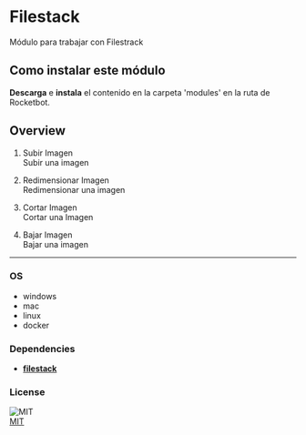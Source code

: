 # Filestack
  
Módulo para trabajar con Filestrack  

## Como instalar este módulo
  
__Descarga__ e __instala__ el contenido en la carpeta 'modules' en la ruta de Rocketbot.  



## Overview


1. Subir Imagen  
Subir una imagen

2. Redimensionar Imagen  
Redimensionar una imagen

3. Cortar Imagen  
Cortar una Imagen

4. Bajar Imagen  
Bajar una imagen  




----
### OS

- windows
- mac
- linux
- docker

### Dependencies
- [**filestack**](https://pypi.org/project/filestack/)
### License
  
![MIT](https://camo.githubusercontent.com/107590fac8cbd65071396bb4d04040f76cde5bde/687474703a2f2f696d672e736869656c64732e696f2f3a6c6963656e73652d6d69742d626c75652e7376673f7374796c653d666c61742d737175617265)  
[MIT](http://opensource.org/licenses/mit-license.ph)